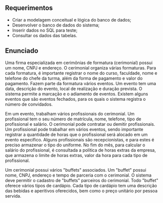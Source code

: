 ## Requerimentos

- Criar a modelagem conceitual e lógica do banco de dados;
- Desenvolver o banco de dados do sistema;
- Inserir dados no SQL para teste;
- Consultar os dados das tabelas.

## Enunciado

Uma firma especializada em cerimônias de formatura (cerimonial) possui um nome, CNPJ e endereço. O cerimonial organiza várias formaturas. Para cada formatura, é importante registrar o nome do curso, faculdade, nome e telefone do chefe da turma, além da forma de pagamento e valor do pagamento. Fazem parte da formatura vários eventos. Um evento tem uma data, descrição do evento, local de realização e duração prevista. O sistema permite a marcação e o adiamento de eventos. Existem alguns eventos que são eventos fechados, para os quais o sistema registra o número de convidados.

Em um evento, trabalham vários profissionais do cerimonial. Um profissional tem o seu número de matrícula, nome, telefone, tipo de profissional e salário. O cerimonial pode contratar ou demitir profissionais. Um profissional pode trabalhar em vários eventos, sendo importante registrar a quantidade de horas que o profissional será alocado em um evento específico. Alguns profissionais são recepcionistas, e para estes é preciso armazenar o tipo do uniforme. No fim do mês, para calcular o salário do profissional, é consultada a política de horas extras da empresa, que armazena o limite de horas extras, valor da hora para cada tipo de profissional.

Um cerimonial possui vários "buffets" associados. Um "buffet" possui nome, CNPJ, endereço e tempo de parceria com o cerimonial. O sistema deve permitir o cadastro de "buffets" parceiros do cerimonial. Todo "buffet" oferece vários tipos de cardápio. Cada tipo de cardápio tem uma descrição das bebidas e aperitivos oferecidos, bem como o preço unitário por pessoa servida.
